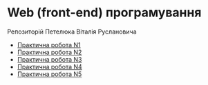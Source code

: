 # Web (front-end) програмування
Репозиторій Петелюка Віталія Руслановича
<ul>
    <li><a href="https://qresgg.github.io/web/Task1/">Практична робота N1</a></li>
    <li><a href="https://qresgg.github.io/web/Task2/">Практична робота N2</a></li>
    <li><a href="https://qresgg.github.io/web/Task3/">Практична робота N3</a></li>
    <li><a href="https://qresgg.github.io/web/Task4/">Практична робота N4</a></li>
    <li><a href="https://qresgg.github.io/web/Task5/">Практична робота N5</a></li>
</ul>

